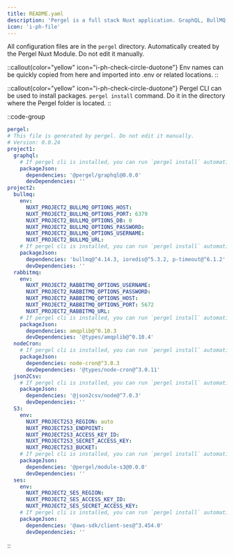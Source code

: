 ```yaml
---
title: README.yaml
description: 'Pergel is a full stack Nuxt application. GraphQL, BullMQ, NodeCron, Redis, SES, S3, and more smart and speed used.'
icon: 'i-ph-file'
---
```



All configuration files are in the `pergel` directory. Automatically created by the Pergel Nuxt Module. Do not edit it manually.

::callout{color="yellow" icon="i-ph-check-circle-duotone"}
Env names can be quickly copied from here and imported into .env or related locations.
::

::callout{color="yellow" icon="i-ph-check-circle-duotone"}
Pergel CLI can be used to install packages. `pergel install` command. Do it in the directory where the Pergel folder is located.
::

::code-group
```yaml [README.yaml]
pergel:
# This file is generated by pergel. Do not edit it manually.
# Version: 0.0.24
project1:
  graphql:
    # If pergel cli is installed, you can run `pergel install` automatically to install
    packageJson:
      dependencies: '@pergel/graphql@0.0.0'
      devDependencies: ''
project2:
  bullmq:
    env:
      NUXT_PROJECT2_BULLMQ_OPTIONS_HOST:
      NUXT_PROJECT2_BULLMQ_OPTIONS_PORT: 6379
      NUXT_PROJECT2_BULLMQ_OPTIONS_DB: 0
      NUXT_PROJECT2_BULLMQ_OPTIONS_PASSWORD:
      NUXT_PROJECT2_BULLMQ_OPTIONS_USERNAME:
      NUXT_PROJECT2_BULLMQ_URL:
    # If pergel cli is installed, you can run `pergel install` automatically to install
    packageJson:
      dependencies: 'bullmq@^4.14.3, ioredis@^5.3.2, p-timeout@^6.1.2'
      devDependencies: ''
  rabbitmq:
    env:
      NUXT_PROJECT2_RABBITMQ_OPTIONS_USERNAME:
      NUXT_PROJECT2_RABBITMQ_OPTIONS_PASSWORD:
      NUXT_PROJECT2_RABBITMQ_OPTIONS_HOST:
      NUXT_PROJECT2_RABBITMQ_OPTIONS_PORT: 5672
      NUXT_PROJECT2_RABBITMQ_URL:
    # If pergel cli is installed, you can run `pergel install` automatically to install
    packageJson:
      dependencies: amqplib@^0.10.3
      devDependencies: '@types/amqplib@^0.10.4'
  nodeCron:
    # If pergel cli is installed, you can run `pergel install` automatically to install
    packageJson:
      dependencies: node-cron@^3.0.3
      devDependencies: '@types/node-cron@^3.0.11'
  json2Csv:
    # If pergel cli is installed, you can run `pergel install` automatically to install
    packageJson:
      dependencies: '@json2csv/node@^7.0.3'
      devDependencies: ''
  S3:
    env:
      NUXT_PROJECT2S3_REGION: auto
      NUXT_PROJECT2S3_ENDPOINT:
      NUXT_PROJECT2S3_ACCESS_KEY_ID:
      NUXT_PROJECT2S3_SECRET_ACCESS_KEY:
      NUXT_PROJECT2S3_BUCKET:
    # If pergel cli is installed, you can run `pergel install` automatically to install
    packageJson:
      dependencies: '@pergel/module-s3@0.0.0'
      devDependencies: ''
  ses:
    env:
      NUXT_PROJECT2_SES_REGION:
      NUXT_PROJECT2_SES_ACCESS_KEY_ID:
      NUXT_PROJECT2_SES_SECRET_ACCESS_KEY:
    # If pergel cli is installed, you can run `pergel install` automatically to install
    packageJson:
      dependencies: '@aws-sdk/client-ses@^3.454.0'
      devDependencies: ''
```
::